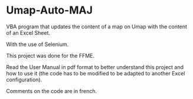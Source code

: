 # Umap-Auto-MAJ
VBA program that updates the content of a map on Umap with the content of an Excel Sheet.

With the use of Selenium.

This project was done for the FFME.

Read the User Manual in pdf format to better understand this project and how to use it (the code has to be modified to be adapted to another Excel configuration).

Comments on the code are in french.
